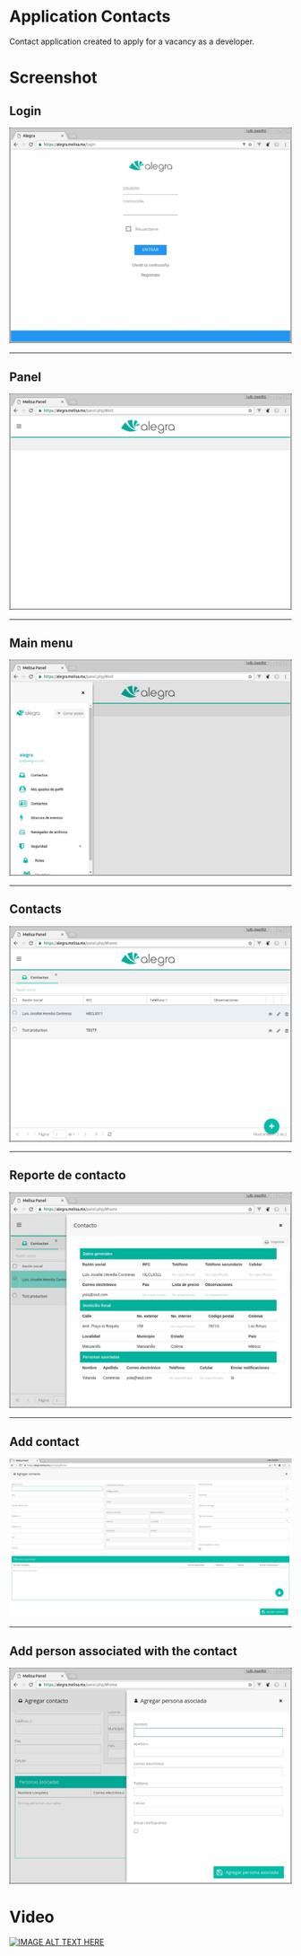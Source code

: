 # Application Contacts

Contact application created to apply for a vacancy as a developer.

# Screenshot

## Login

![alt text](https://raw.githubusercontent.com/yosa/alegra-app-contacts/master/public/contacts/screenshot/login.jpg)

---

## Panel

![alt text](https://raw.githubusercontent.com/yosa/alegra-app-contacts/master/public/contacts/screenshot/panel.jpg)

---

## Main menu

![alt text](https://raw.githubusercontent.com/yosa/alegra-app-contacts/master/public/contacts/screenshot/mainMenu.jpg)

---

## Contacts

![alt text](https://raw.githubusercontent.com/yosa/alegra-app-contacts/master/public/contacts/screenshot/contacts.jpg)

---

## Reporte de contacto

![alt text](https://raw.githubusercontent.com/yosa/alegra-app-contacts/master/public/contacts/screenshot/contactReport.jpg)

---

## Add contact

![alt text](https://raw.githubusercontent.com/yosa/alegra-app-contacts/master/public/contacts/screenshot/contactAdd.jpg)

---

## Add person associated with the contact

![alt text](https://raw.githubusercontent.com/yosa/alegra-app-contacts/master/public/contacts/screenshot/contactAddPeople.jpg)

# Video

[![IMAGE ALT TEXT HERE](https://img.youtube.com/vi/uPevUWN9Uz8/0.jpg)](https://www.youtube.com/watch?v=uPevUWN9Uz8)